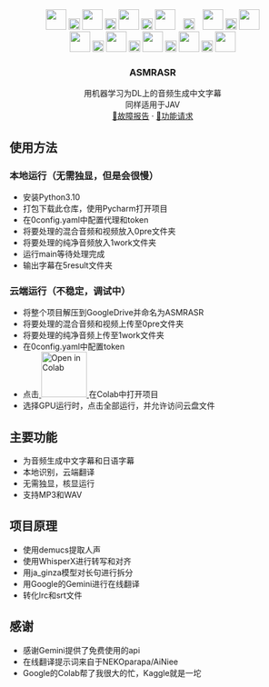 
<div align="center">
  <img src="https://api.iconify.design/material-symbols:movie.svg" height="36" style="margin: 0 0px;">
  <img src="https://api.iconify.design/material-symbols:double-arrow.svg" height="20" style="margin: 0 0px;">
  <img src="https://api.iconify.design/material-symbols:music-note.svg" height="36" style="margin: 0 0px;">
  <img src="https://api.iconify.design/material-symbols:double-arrow.svg" height="20" style="margin: 0 0px;">
  <img src="https://api.iconify.design/material-symbols:noise-control-on.svg" height="36" style="margin: 0 0px;">
  <img src="https://api.iconify.design/material-symbols:double-arrow.svg" height="20" style="margin: 0 0px;">
  <img src="https://api.iconify.design/material-symbols:language-japanese-kana.svg" height="36" style="margin: 0 0px;">
  <img src="https://api.iconify.design/material-symbols:double-arrow.svg" height="20" style="margin: 0 10px;">
  <img src="https://api.iconify.design/material-symbols:language-chinese-pinyin.svg" height="36" style="margin: 0 0px;">
  <img src="https://api.iconify.design/material-symbols:double-arrow.svg" height="20" style="margin: 0 0px;">
  <img src="https://api.iconify.design/material-symbols:subtitles.svg" height="36" style="margin: 0 0px;">
</div>


<div align="center">
  <img src="https://api.iconify.design/material-symbols:music-note.svg" height="36" style="margin: 0 0px;">
  <img src="https://api.iconify.design/material-symbols:double-arrow.svg" height="20" style="margin: 0 0px;">
  <img src="https://api.iconify.design/material-symbols:noise-control-on.svg" height="36" style="margin: 0 0px;">
  <img src="https://api.iconify.design/material-symbols:double-arrow.svg" height="20" style="margin: 0 0px;">
  <img src="https://api.iconify.design/material-symbols:language-japanese-kana.svg" height="36" style="margin: 0 0px;">
  <img src="https://api.iconify.design/material-symbols:double-arrow.svg" height="20" style="margin: 0 0px;">
  <img src="https://api.iconify.design/material-symbols:language-chinese-pinyin.svg" height="36" style="margin: 0 0px;">
  <img src="https://api.iconify.design/material-symbols:double-arrow.svg" height="20" style="margin: 0 0px;">
  <img src="https://api.iconify.design/material-symbols:subtitles.svg" height="36" style="margin: 0 0px;">

</div>


<h3 align="center">ASMRASR</h3>

  <p align="center">
    用机器学习为DL上的音频生成中文字幕
    <br>
    同样适用于JAV
    <br>
    <a href="https://github.com/4evergr8/asmrasr/issues/new">🐞故障报告</a>
    ·
    <a href="https://github.com/4evergr8/asmrasr/issues/new">🏹功能请求</a>
  </p>




## 使用方法
### 本地运行（无需独显，但是会很慢）
* 安装Python3.10
* 打包下载此仓库，使用Pycharm打开项目
* 在0config.yaml中配置代理和token
* 将要处理的混合音频和视频放入0pre文件夹
* 将要处理的纯净音频放入1work文件夹
* 运行main等待处理完成
* 输出字幕在5result文件夹

### 云端运行（不稳定，调试中）
* 将整个项目解压到GoogleDrive并命名为ASMRASR
* 将要处理的混合音频和视频上传至0pre文件夹
* 将要处理的纯净音频上传至1work文件夹
* 在0config.yaml中配置token
* 点击<a href="https://colab.research.google.com/github/4evergr8/ASMRASR/blob/main/1Colab.ipynb" target="_blank">
  <img src="https://colab.research.google.com/assets/colab-badge.svg" alt="Open in Colab" width="80">
</a>在Colab中打开项目
* 选择GPU运行时，点击全部运行，并允许访问云盘文件

## 主要功能
* 为音频生成中文字幕和日语字幕
* 本地识别，云端翻译
* 无需独显，核显运行
* 支持MP3和WAV



## 项目原理
* 使用demucs提取人声
* 使用WhisperX进行转写和对齐
* 用ja_ginza模型对长句进行拆分
* 用Google的Gemini进行在线翻译
* 转化lrc和srt文件
## 感谢
* 感谢Gemini提供了免费使用的api
* 在线翻译提示词来自于NEKOparapa/AiNiee
* Google的Colab帮了我很大的忙，Kaggle就是一坨

